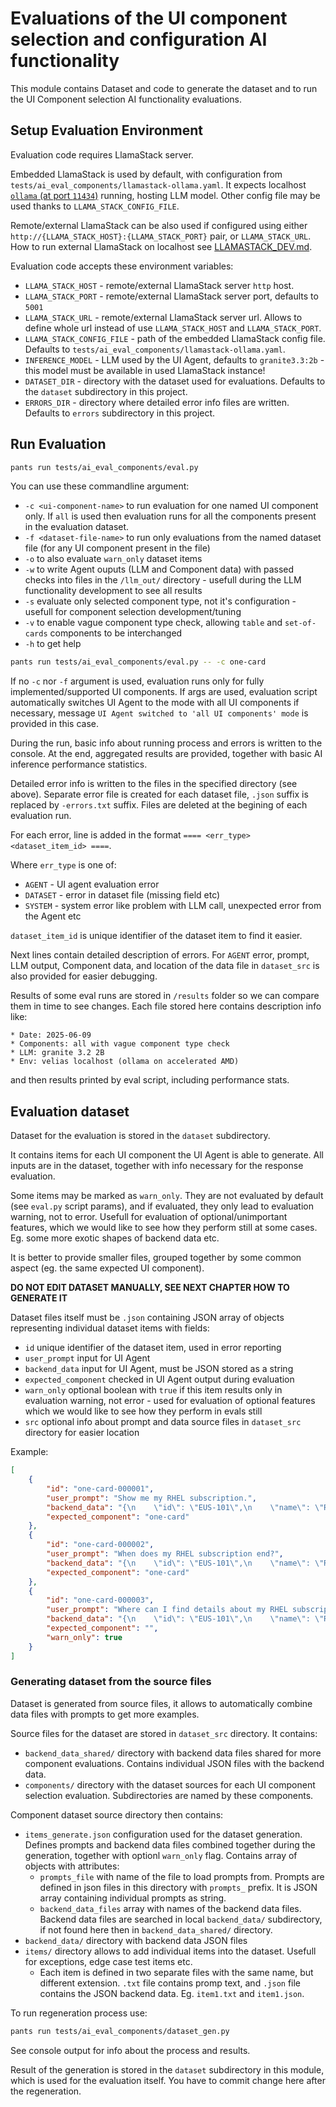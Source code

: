 # Evaluations of the UI component selection and configuration AI functionality

This module contains Dataset and code to generate the dataset and to run the UI Component selection AI functionality evaluations.

## Setup Evaluation Environment

Evaluation code requires LlamaStack server. 

Embedded LlamaStack is used by default, with configuration from `tests/ai_eval_components/llamastack-ollama.yaml`. It expects localhost [`ollama` (at port `11434`)](https://ollama.com/) running, hosting LLM model. 
Other config file may be used thanks to `LLAMA_STACK_CONFIG_FILE`.

Remote/external LlamaStack can be also used if configured using either `http://{LLAMA_STACK_HOST}:{LLAMA_STACK_PORT}` pair, or `LLAMA_STACK_URL`. How to run external LlamaStack on localhost see [LLAMASTACK_DEV.md](../../LLAMASTACK_DEV.md).

Evaluation code accepts these environment variables:
* `LLAMA_STACK_HOST` - remote/external LlamaStack server `http` host. 
* `LLAMA_STACK_PORT` - remote/external LlamaStack server port, defaults to `5001`
* `LLAMA_STACK_URL` - remote/external LlamaStack server url. Allows to define whole url instead of use `LLAMA_STACK_HOST` and `LLAMA_STACK_PORT`.
* `LLAMA_STACK_CONFIG_FILE` - path of the embedded LlamaStack config file. Defaults to `tests/ai_eval_components/llamastack-ollama.yaml`.
* `INFERENCE_MODEL` - LLM used by the UI Agent, defaults to `granite3.3:2b` - this model must be available in used LlamaStack instance!
* `DATASET_DIR` - directory with the dataset used for evaluations. Defaults to the `dataset` subdirectory in this project.
* `ERRORS_DIR` - directory where detailed error info files are written. Defaults to `errors` subdirectory in this project.

## Run Evaluation

```sh
pants run tests/ai_eval_components/eval.py
```

You can use these commandline argument:
* `-c <ui-component-name>` to run evaluation for one named UI component only. If `all` is used then evaluation runs for all the components present in the evaluation dataset.
* `-f <dataset-file-name>` to run only evaluations from the named dataset file (for any UI component present in the file)
* `-o` to also evaluate `warn_only` dataset items
* `-w` to write Agent ouputs (LLM and Component data) with passed checks into files in the `/llm_out/` directory - usefull during the LLM functionality development to see all results
* `-s` evaluate only selected component type, not it's configuration - usefull for component selection development/tuning
* `-v` to enable vague component type check, allowing `table` and `set-of-cards` components to be interchanged
* `-h` to get help

```sh
pants run tests/ai_eval_components/eval.py -- -c one-card
```

If no `-c` nor `-f` argument is used, evaluation runs only for fully implemented/supported UI components. 
If args are used, evaluation script automatically switches UI Agent to the mode with all UI components if necessary, 
message `UI Agent switched to 'all UI components' mode` is provided in this case.


During the run, basic info about running process and errors is written to the console. At the end, aggregated results 
are provided, together with basic AI inference performance statistics.

Detailed error info is written to the files in the specified directory (see above).
Separate error file is created for each dataset file, `.json` suffix is replaced by `-errors.txt` suffix. 
Files are deleted at the begining of each evaluation run.

For each error, line is added in the format `==== <err_type> <dataset_item_id> ====`. 

Where `err_type` is one of:
* `AGENT` - UI agent evaluation error 
* `DATASET` - error in dataset file (missing field etc)
* `SYSTEM` - system error like problem with LLM call, unexpected error from the Agent etc
  
`dataset_item_id` is unique identifier of the dataset item to find it easier.

Next lines contain detailed description of errors. For `AGENT` error, prompt, LLM output, Component data, and location of the data file in `dataset_src` is also provided for easier debugging.

Results of some eval runs are stored in `/results` folder so we can compare them in time to see changes. 
Each file stored here contains description info like:

```
* Date: 2025-06-09
* Components: all with vague component type check
* LLM: granite 3.2 2B
* Env: velias localhost (ollama on accelerated AMD)
```

and then results printed by eval script, including performance stats.

## Evaluation dataset

Dataset for the evaluation is stored in the `dataset` subdirectory.

It contains items for each UI component the UI Agent is able to generate. All inputs are in the dataset, together with info necessary for the response evaluation.

Some items may be marked as `warn_only`. They are not evaluated by default (see `eval.py` script params), and if evaluated, they only lead to evaluation warning, not to error. 
Usefull for evaluation of optional/unimportant features, which we would like to see how they perform still at some cases. Eg. some more exotic shapes of backend data etc.

It is better to provide smaller files, grouped together by some common aspect (eg. the same expected UI component).

**DO NOT EDIT DATASET MANUALLY, SEE NEXT CHAPTER HOW TO GENERATE IT**

Dataset files itself must be `.json` containing JSON array of objects representing individual dataset items with fields:
* `id` unique identifier of the dataset item, used in error reporting
* `user_prompt` input for UI Agent
* `backend_data` input for UI Agent, must be JSON stored as a string
* `expected_component` checked in UI Agent output during evaluation
* `warn_only` optional boolean with `true` if this item results only in evaluation warning, not error - used for evaluation of optional features which we would like to see how they perform in evals still
* `src` optional info about prompt and data source files in `dataset_src` directory for easier location

Example:
```json
[
    {
        "id": "one-card-000001",
        "user_prompt": "Show me my RHEL subscription.",
        "backend_data": "{\n    \"id\": \"EUS-101\",\n    \"name\": \"RHEL\",\n    \"endDate\": \"2024-12-24\",\n    \"supported\": true,\n    \"numOfItems\": 2,\n    \"viewUrl\": \"https:\/\/access.redhat.com\/sub\/EUS-101\"\n}",
        "expected_component": "one-card"
    },
    {
        "id": "one-card-000002",
        "user_prompt": "When does my RHEL subscription end?",
        "backend_data": "{\n    \"id\": \"EUS-101\",\n    \"name\": \"RHEL\",\n    \"endDate\": \"2024-12-24\",\n    \"supported\": true,\n    \"numOfItems\": 2,\n    \"viewUrl\": \"https:\/\/access.redhat.com\/sub\/EUS-101\"\n}",
        "expected_component": "one-card"
    },
    {
        "id": "one-card-000003",
        "user_prompt": "Where can I find details about my RHEL subscription?",
        "backend_data": "{\n    \"id\": \"EUS-101\",\n    \"name\": \"RHEL\",\n    \"endDate\": \"2024-12-24\",\n    \"supported\": true,\n    \"numOfItems\": 2,\n    \"viewUrl\": \"https:\/\/access.redhat.com\/sub\/EUS-101\"\n}",
        "expected_component": "",
        "warn_only": true
    }
]
```

### Generating dataset from the source files

Dataset is generated from source files, it allows to automatically combine data files with prompts to get more examples.

Source files for the dataset are stored in `dataset_src` directory. It contains:
* `backend_data_shared/` directory with backend data files shared for more component evaluations. Contains individual JSON files with the backend data.
* `components/` directory with the dataset sources for each UI component selection evaluation. Subdirectories are named by these components.

Component dataset source directory then contains:
* `items_generate.json` configuration used for the dataset generation. Defines prompts and backend data files combined together during the generation, together with optionl `warn_only` flag.
  Contains array of objects with attributes:
  * `prompts_file` with name of the file to load prompts from. Prompts are defined in json files in this directory with `prompts_` prefix. It is JSON array containing individual prompts as string.
  * `backend_data_files` array with names of the backend data files. Backend data files are searched in local `backend_data/` subdirectory, if not found here then in `backend_data_shared/` directory.
* `backend_data/` directory with backend data JSON files
* `items/` directory allows to add individual items into the dataset. Usefull for exceptions, edge case test items etc.
  * Each item is defined in two separate files with the same name, but different extension. `.txt` file contains promp text, and `.json` file contains the JSON backend data. Eg. `item1.txt` and `item1.json`. 

To run regeneration process use:
```sh
pants run tests/ai_eval_components/dataset_gen.py
```
See console output for info about the process and results.

Result of the generation is stored in the `dataset` subdirectory in this module, which is used for the evaluation itself. You have to commit change here after the regeneration.
